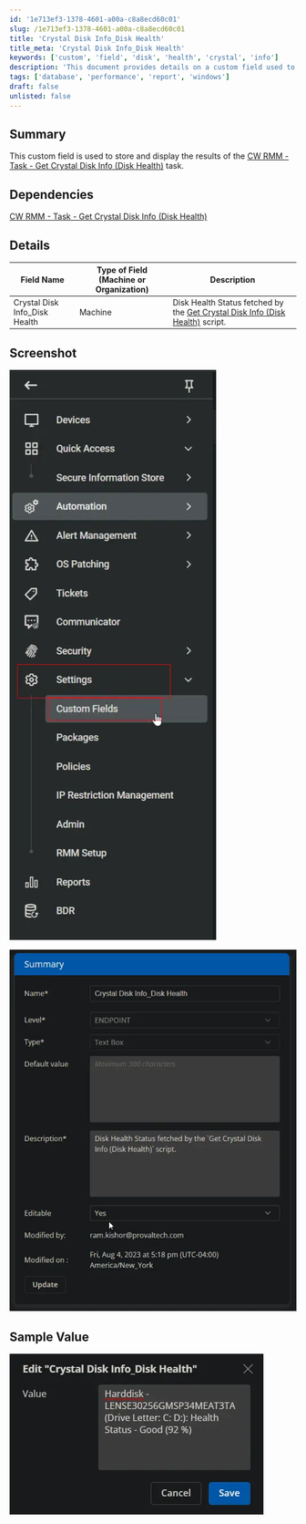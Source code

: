 ```yaml
---
id: '1e713ef3-1378-4601-a00a-c8a8ecd60c01'
slug: /1e713ef3-1378-4601-a00a-c8a8ecd60c01
title: 'Crystal Disk Info_Disk Health'
title_meta: 'Crystal Disk Info_Disk Health'
keywords: ['custom', 'field', 'disk', 'health', 'crystal', 'info']
description: 'This document provides details on a custom field used to store and display the results of the CW RMM Task for retrieving Crystal Disk Info, specifically focusing on disk health status. It includes dependencies, field descriptions, and sample values.'
tags: ['database', 'performance', 'report', 'windows']
draft: false
unlisted: false
---
```


## Summary

This custom field is used to store and display the results of the [CW RMM - Task - Get Crystal Disk Info (Disk Health)](/docs/37220488-64d2-4de9-8e65-1cd53f5dee3b) task.

## Dependencies

[CW RMM - Task - Get Crystal Disk Info (Disk Health)](/docs/37220488-64d2-4de9-8e65-1cd53f5dee3b)

## Details

| Field Name                         | Type of Field (Machine or Organization) | Description                                                                                     |
|------------------------------------|-----------------------------------------|-------------------------------------------------------------------------------------------------|
| Crystal Disk Info_Disk Health      | Machine                                 | Disk Health Status fetched by the [Get Crystal Disk Info (Disk Health)](/docs/37220488-64d2-4de9-8e65-1cd53f5dee3b) script. |

## Screenshot

![Screenshot](../../../static/img/docs/1e713ef3-1378-4601-a00a-c8a8ecd60c01/image_1.webp)

![Screenshot](../../../static/img/docs/1e713ef3-1378-4601-a00a-c8a8ecd60c01/image_2.webp)

## Sample Value

![Sample Value](../../../static/img/docs/1e713ef3-1378-4601-a00a-c8a8ecd60c01/image_3.webp)
